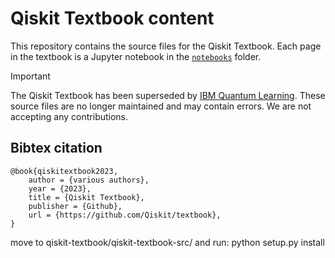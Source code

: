 # Qiskit Textbook content

This repository contains the source files for the Qiskit Textbook. Each page in
the textbook is a Jupyter notebook in the [`notebooks`](./notebooks) folder.

> [!IMPORTANT]
> The Qiskit Textbook has been superseded by [IBM Quantum
> Learning](https://learning.quantum-computing.ibm.com). These source files are
> no longer maintained and may contain errors. We are not accepting any
> contributions.


## Bibtex citation

```
@book{qiskitextbook2023,   
    author = {various authors},   
    year = {2023},   
    title = {Qiskit Textbook},   
    publisher = {Github},   
    url = {https://github.com/Qiskit/textbook}, 
}
```
move to qiskit-textbook/qiskit-textbook-src/ and run:
python setup.py install
